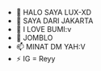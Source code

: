 - 👋 HALO SAYA LUX-XD
- 🙈 SAYA DARI JAKARTA 
- 🗿 I LOVE BUMI:v
- 🥲 JOMBLO 
- 📫 MINAT DM YAH:V
- ⚡ IG = Reyy

<!---
Lux-XD/Lux-XD is a ✨ special ✨ repository because its `README.md` (this file) appears on your GitHub profile.
You can click the Preview link to take a look at your changes.
--->
